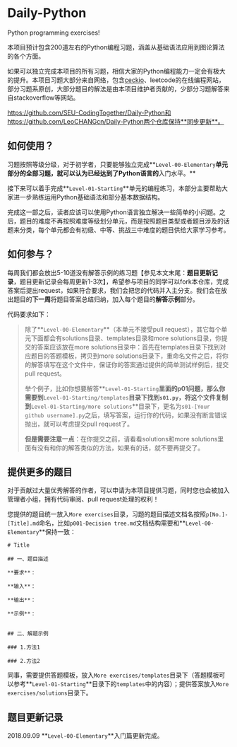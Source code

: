 # Daily-Python
Python programming exercises!

本项目预计包含200道左右的Python编程习题，涵盖从基础语法应用到图论算法的各个方面。

如果可以独立完成本项目的所有习题，相信大家的Python编程能力一定会有极大的提升。本项目习题大部分来自网络，包含[ceckio](check.io)、leetcode的在线编程网站，部分习题系原创，大部分题目的解法是由本项目维护者贡献的，少部分习题解答来自stackoverflow等网站。

https://github.com/SEU-CodingTogether/Daily-Python和https://github.com/LeoCHANGcn/Daily-Python两个仓库保持**同步更新**。

## 如何使用？

习题按照等级分级，对于初学者，只要能够独立完成**`Level-00-Elementary`**单元部分的全部习题，就可以认为已经达到了Python语言的**入门水平。**

接下来可以着手完成**`Level-01-Starting`**单元的编程练习，本部分主要帮助大家进一步熟练运用Python基础语法和部分基本数据结构。

完成这一部之后，读者应该可以使用Python语言独立解决一些简单的小问题。之后，题目的难度不再按照难度等级划分单元，而是按照题目类型或者题目涉及的话题来分类，每个单元都会有初级、中等、挑战三中难度的题目供给大家学习参考。

## 如何参与？

每周我们都会放出5-10道没有解答示例的练习题【参见本文末尾：**题目更新记录**，题目更新记录会每周更新1-3次】，希望参与项目的同学可以fork本仓库，完成答案后提出request，如果符合要求，我们会把您的代码并入主分支。我们会在放出题目的**下一周**将题目答案总结归纳，加入每个题目的**解答示例**部分。

代码要求如下：

> 除了**`Level-00-Elementary`**（本单元不接受pull request），其它每个单元下面都会有solutions目录、templates目录和more solutions目录，你提交的答案应该放在more solutions目录中：首先在templates目录下找到对应题目的答题模板，拷贝到more solutions目录下，重命名文件之后，将你的解答填写在这个文件中，保证你的答案通过提供的简单测试样例后，提交pull request。
>
> 举个例子，比如你想要解答**`Level-01-Starting`**里面的p01问题，那么你需要到**`Level-01-Starting/templates`**目录下找到`s01.py`，将这个文件复制到**`Level-01-Starting/more solutions`**目录下，更名为`s01-[Your github username].py`之后，填写答案，运行你的代码，如果没有断言错误抛出，就可以考虑提交pull request了。
>
> **但是需要注意一点**：在你提交之前，请看看solutions和more solutions里面有没有和你的解答类似的方法，如果有的话，就不要再提交了。

## 提供更多的题目

对于贡献过大量优秀解答的作者，可以申请为本项目提供习题，同时您也会被加入管理者小组，拥有代码审阅、pull request处理的权利！

您提供的题目统一放入`More exercises`目录，习题的题目描述文档名按照`p[No.]-[Title].md`命名，比如`p001-Decision tree.md`文档结构需要和**`Level-00-Elementary`**保持一致：

```itlehree words
# Title

## 一、题目描述

**要求**：

**输入**：

**输出**：

**示例**：


## 二、解题示例

### 1.方法1

### 2.方法2
```
同事，需要提供答题模板，放入`More exercises/templates`目录下（答题模板可以参考**`Level-01-Starting`**目录下的`templates`中的内容）；提供答案放入`More exercises/solutions`目录下。

## 题目更新记录

2018.09.09 **`Level-00-Elementary`**入门篇更新完成。